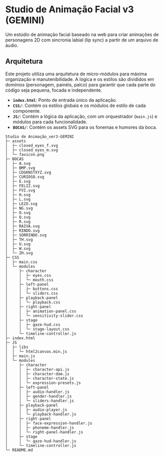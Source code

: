 # Studio de Animação Facial v3 (GEMINI)

Um estúdio de animação facial baseado na web para criar animações de personagens 2D com sincronia labial (lip sync) a partir de um arquivo de áudio.

## Arquitetura

Este projeto utiliza uma arquitetura de micro-módulos para máxima organização e manutenibilidade. A lógica e os estilos são divididos em domínios (personagem, painéis, palco) para garantir que cada parte do código seja pequena, focada e independente.

- **`index.html`**: Ponto de entrada único da aplicação.
- **`CSS/`**: Contém os estilos globais e os módulos de estilo de cada componente.
- **`JS/`**: Contém a lógica da aplicação, com um orquestrador (`main.js`) e módulos para cada funcionalidade.
- **`BOCAS/`**: Contém os assets SVG para os fonemas e humores da boca.

```
Studio de Animação_ver3-GEMINI
├─ assets
│  ├─ closed_eyes_f.svg
│  ├─ closed_eyes_m.svg
│  └─ favicon.png
├─ BOCAS
│  ├─ A.svg
│  ├─ BMP.svg
│  ├─ CDGKNSTXYZ.svg
│  ├─ CURIOSO.svg
│  ├─ E.svg
│  ├─ FELIZ.svg
│  ├─ FVI.svg
│  ├─ H.svg
│  ├─ L.svg
│  ├─ LEZO.svg
│  ├─ NG.svg
│  ├─ O.svg
│  ├─ Q.svg
│  ├─ R.svg
│  ├─ RAIVA.svg
│  ├─ RINDO.svg
│  ├─ SORRINDO.svg
│  ├─ TH.svg
│  ├─ U.svg
│  ├─ W.svg
│  └─ ZH.svg
├─ CSS
│  ├─ main.css
│  └─ modules
│     ├─ character
│     │  ├─ eyes.css
│     │  └─ mouth.css
│     ├─ left-panel
│     │  ├─ buttons.css
│     │  └─ sliders.css
│     ├─ playback-panel
│     │  └─ playback.css
│     ├─ right-panel
│     │  ├─ animation-panel.css
│     │  └─ sensitivity-slider.css
│     ├─ stage
│     │  ├─ gaze-hud.css
│     │  └─ stage-layout.css
│     └─ timeline-controller.js
├─ index.html
├─ JS
│  ├─ libs
│  │  └─ html2canvas.min.js
│  ├─ main.js
│  └─ modules
│     ├─ character
│     │  ├─ character-api.js
│     │  ├─ character-dom.js
│     │  ├─ character-state.js
│     │  └─ expression-presets.js
│     ├─ left-panel
│     │  ├─ audio-handler.js
│     │  ├─ gender-handler.js
│     │  └─ sliders-handler.js
│     ├─ playback-panel
│     │  ├─ audio-player.js
│     │  └─ playback-handler.js
│     ├─ right-panel
│     │  ├─ face-expression-handler.js
│     │  ├─ phoneme-handler.js
│     │  └─ right-panel-handler.js
│     ├─ stage
│     │  └─ gaze-hud-handler.js
│     └─ timeline-controller.js
└─ README.md

```